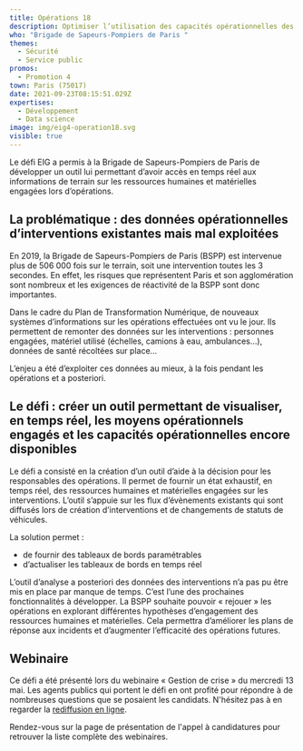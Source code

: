 ```yaml
---
title: Opérations 18
description: Optimiser l’utilisation des capacités opérationnelles des sapeurs-pompiers
who: "Brigade de Sapeurs-Pompiers de Paris "
themes:
  - Sécurité
  - Service public
promos:
  - Promotion 4
town: Paris (75017)
date: 2021-09-23T08:15:51.029Z
expertises:
  - Développement
  - Data science
image: img/eig4-operation18.svg
visible: true
---
```

Le défi EIG a permis à la Brigade de Sapeurs-Pompiers de Paris de développer un outil lui permettant d’avoir accès en temps réel aux informations de terrain sur les ressources humaines et matérielles engagées lors d’opérations.

## La problématique : des données opérationnelles d’interventions existantes mais mal exploitées

En 2019, la Brigade de Sapeurs-Pompiers de Paris (BSPP) est intervenue plus de 506 000 fois sur le terrain, soit une intervention toutes les 3 secondes. En effet, les risques que représentent Paris et son agglomération sont nombreux et les exigences de réactivité de la BSPP sont donc importantes.

Dans le cadre du Plan de Transformation Numérique, de nouveaux systèmes d’informations sur les opérations effectuées ont vu le jour. Ils permettent de remonter des données sur les interventions : personnes engagées, matériel utilisé (échelles, camions à eau, ambulances…), données de santé récoltées sur place…

L’enjeu a été d’exploiter ces données au mieux, à la fois pendant les opérations et a posteriori.

## Le défi : créer un outil permettant de visualiser, en temps réel, les moyens opérationnels engagés et les capacités opérationnelles encore disponibles

Le défi a consisté en la création d’un outil d’aide à la décision pour les responsables des opérations. Il permet de fournir un état exhaustif, en temps réel, des ressources humaines et matérielles engagées sur les interventions. L’outil s’appuie sur les flux d’évènements existants qui sont diffusés lors de création d’interventions et de changements de statuts de véhicules.

La solution permet :

* de fournir des tableaux de bords paramétrables
* d’actualiser les tableaux de bords en temps réel

L’outil d’analyse a posteriori des données des interventions n’a pas pu être mis en place par manque de temps. C’est l’une des prochaines fonctionnalités à développer. La BSPP souhaite pouvoir « rejouer » les opérations en explorant différentes hypothèses d’engagement des ressources humaines et matérielles. Cela permettra d’améliorer les plans de réponse aux incidents et d’augmenter l’efficacité des opérations futures.

## Webinaire

Ce défi a été présenté lors du webinaire « Gestion de crise » du mercredi 13 mai. Les agents publics qui portent le défi en ont profité pour répondre à de nombreuses questions que se posaient les candidats. N'hésitez pas à en regarder la [rediffusion en ligne](https://app.livestorm.co/demarches-simplifiees/webinaire-eig-2 "Rediffusion du webinaire").

Rendez-vous sur la page de présentation de l'appel à candidatures pour retrouver la liste complète des webinaires.